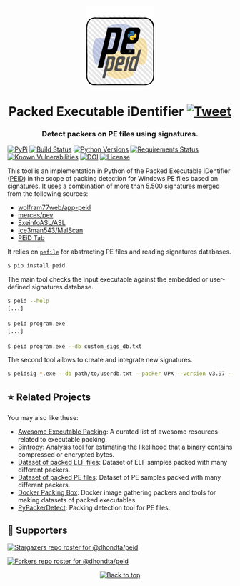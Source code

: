 <p align="center"><img src="https://github.com/dhondta/peid/raw/main/logo.png"></p>
<h1 align="center">Packed Executable iDentifier <a href="https://twitter.com/intent/tweet?text=Packed%20Executable%20iDentifier%20-%20Python%20implementation%20of%20PEiD,%20the%20well-known%20packer%20identification%20tool%20for%20PE%20files%20based%20on%20signatures.%0D%0Ahttps%3a%2f%2fgithub%2ecom%2fdhondta%2fpeid%0D%0A&hashtags=python,pe,peid,packer,packingdetection"><img src="https://img.shields.io/badge/Tweet--lightgrey?logo=twitter&style=social" alt="Tweet" height="20"/></a></h1>
<h3 align="center">Detect packers on PE files using signatures.</h3>

[![PyPi](https://img.shields.io/pypi/v/peid.svg)](https://pypi.python.org/pypi/peid/)
[![Build Status](https://travis-ci.com/dhondta/peid.svg?branch=main)](https://travis-ci.com/dhondta/peid)
[![Python Versions](https://img.shields.io/pypi/pyversions/peid.svg)](https://pypi.python.org/pypi/peid/)
[![Requirements Status](https://requires.io/github/dhondta/peid/requirements/?branch=main)](https://requires.io/github/dhondta/peid/requirements/?branch=main)
[![Known Vulnerabilities](https://snyk.io/test/github/dhondta/peid/badge.svg?targetFile=requirements.txt)](https://snyk.io/test/github/dhondta/peid?targetFile=requirements.txt)
[![DOI](https://zenodo.org/badge/383567798.svg)](https://zenodo.org/badge/latestdoi/383567798)
[![License](https://img.shields.io/pypi/l/peid.svg)](https://pypi.python.org/pypi/peid/)

This tool is an implementation in Python of the Packed Executable iDentifier ([PEiD](https://www.aldeid.com/wiki/PEiD)) in the scope of packing detection for Windows PE files based on signatures. It uses a combination of more than 5.500 signatures merged from the following sources:

- [wolfram77web/app-peid](https://github.com/wolfram77web/app-peid/)
- [merces/pev](https://github.com/merces/pev/)
- [ExeinfoASL/ASL](https://github.com/ExeinfoASL/ASL)
- [Ice3man543/MalScan](https://github.com/Ice3man543/MalScan)
- [PEiD Tab](https://www.top4download.com/peid-tab/screenshot-gaqrbxek.html)

It relies on [`pefile`](https://github.com/erocarrera/pefile) for abstracting PE files and reading signatures databases.

```sh
$ pip install peid
```

The main tool checks the input executable against the embedded or user-defined signatures database.

```sh
$ peid --help
[...]

$ peid program.exe
[...]

$ peid program.exe --db custom_sigs_db.txt
```

The second tool allows to create and integrate new signatures.

```sh
$ peidsig *.exe --db path/to/userdb.txt --packer UPX --version v3.97 --author jsmith
```


## :star: Related Projects

You may also like these:

- [Awesome Executable Packing](https://github.com/dhondta/awesome-executable-packing): A curated list of awesome resources related to executable packing.
- [Bintropy](https://github.com/dhondta/bintropy): Analysis tool for estimating the likelihood that a binary contains compressed or encrypted bytes.
- [Dataset of packed ELF files](https://github.com/dhondta/dataset-packed-elf): Dataset of ELF samples packed with many different packers.
- [Dataset of packed PE files](https://github.com/dhondta/dataset-packed-pe): Dataset of PE samples packed with many different packers.
- [Docker Packing Box](https://github.com/dhondta/docker-packing-box): Docker image gathering packers and tools for making datasets of packed executables.
- [PyPackerDetect](https://github.com/dhondta/PyPackerDetect): Packing detection tool for PE files.


## :clap:  Supporters

[![Stargazers repo roster for @dhondta/peid](https://reporoster.com/stars/dark/dhondta/peid)](https://github.com/dhondta/peid/stargazers)

[![Forkers repo roster for @dhondta/peid](https://reporoster.com/forks/dark/dhondta/peid)](https://github.com/dhondta/peid/network/members)

<p align="center"><a href="#"><img src="https://img.shields.io/badge/Back%20to%20top--lightgrey?style=social" alt="Back to top" height="20"/></a></p>
